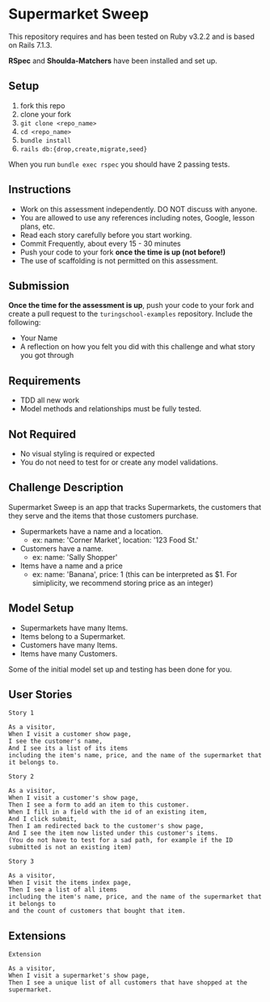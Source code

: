 # Supermarket Sweep

This repository requires and has been tested on Ruby v3.2.2 and is based on Rails 7.1.3.

**RSpec** and **Shoulda-Matchers** have been installed and set up.

## Setup

1. fork this repo
2. clone your fork
3. `git clone <repo_name>`
4. `cd <repo_name>`
5. `bundle install`
6. `rails db:{drop,create,migrate,seed}`

When you run `bundle exec rspec` you should have 2 passing tests.

## Instructions

* Work on this assessment independently. DO NOT discuss with anyone.
* You are allowed to use any references including notes, Google, lesson plans, etc.
* Read each story carefully before you start working.
* Commit Frequently, about every 15 - 30 minutes
* Push your code to your fork **once the time is up (not before!)**
* The use of scaffolding is not permitted on this assessment. 

## Submission

**Once the time for the assessment is up**, push your code to your fork and create a pull request to the `turingschool-examples` repository. Include the following:

* Your Name
* A reflection on how you felt you did with this challenge and what story you got through

## Requirements

* TDD all new work
* Model methods and relationships must be fully tested.

## Not Required

* No visual styling is required or expected
* You do not need to test for or create any model validations.

## Challenge Description

Supermarket Sweep is an app that tracks Supermarkets, the customers that they serve and the items that those customers purchase.

* Supermarkets have a name and a location.
  * ex: name: 'Corner Market', location: '123 Food St.'
* Customers have a name.
  * ex: name: 'Sally Shopper'
* Items have a name and a price
  * ex: name: 'Banana', price: 1 (this can be interpreted as $1. For simiplicity, we recommend storing price as an integer)

## Model Setup

* Supermarkets have many Items.
* Items belong to a Supermarket.
* Customers have many Items.
* Items have many Customers.

Some of the initial model set up and testing has been done for you. 

## User Stories

```
Story 1

As a visitor, 
When I visit a customer show page,
I see the customer's name,
And I see its a list of its items
including the item's name, price, and the name of the supermarket that it belongs to.
```

```
Story 2

As a visitor,
When I visit a customer's show page,
Then I see a form to add an item to this customer.
When I fill in a field with the id of an existing item,
And I click submit,
Then I am redirected back to the customer's show page, 
And I see the item now listed under this customer's items.
(You do not have to test for a sad path, for example if the ID submitted is not an existing item)
```

```
Story 3

As a visitor,
When I visit the items index page,
Then I see a list of all items
including the item's name, price, and the name of the supermarket that it belongs to
and the count of customers that bought that item.
```

## Extensions

```
Extension

As a visitor,
When I visit a supermarket's show page,
Then I see a unique list of all customers that have shopped at the supermarket.
```
